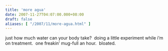 ```yaml
---
title: 'more agua'
date: 2007-11-27T04:07:00.000+08:00
draft: false
aliases: [ "/2007/11/more-agua.html" ]
---
```


just how much water can your body take?  doing a little experiment while i’m on treatment.  one freakin’ mug-full an hour.  bloated.